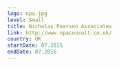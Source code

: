 ```yaml
---
logo: npa.jpg
level: Small
title: Nicholas Pearson Associates
link: http://www.npaconsult.co.uk/
country: UK
startDate: 07.2015
endDate: 07.2016
---
```

